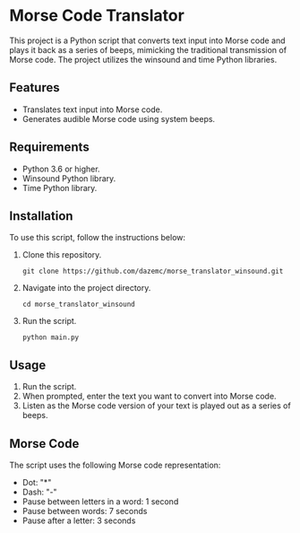# Morse Code Translator
This project is a Python script that converts text input into Morse code and plays it back as a series of beeps, mimicking the traditional transmission of Morse code. The project utilizes the winsound and time Python libraries.

## Features
- Translates text input into Morse code.
- Generates audible Morse code using system beeps.

## Requirements
- Python 3.6 or higher.
- Winsound Python library.
- Time Python library.

## Installation
To use this script, follow the instructions below:

1. Clone this repository.
    ```
    git clone https://github.com/dazemc/morse_translator_winsound.git
    ```
2. Navigate into the project directory.
    ```
    cd morse_translator_winsound
    ```
3. Run the script.
    ```
    python main.py
    ```

## Usage
1. Run the script.
2. When prompted, enter the text you want to convert into Morse code.
3. Listen as the Morse code version of your text is played out as a series of beeps.

## Morse Code
The script uses the following Morse code representation:
- Dot: "*"
- Dash: "-"
- Pause between letters in a word: 1 second
- Pause between words: 7 seconds
- Pause after a letter: 3 seconds
